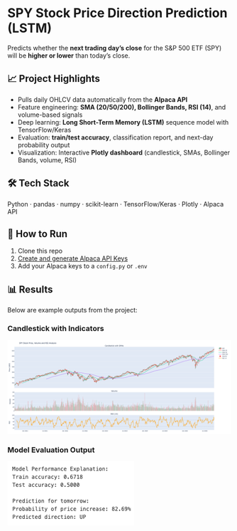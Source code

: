 # SPY Stock Price Direction Prediction (LSTM)

Predicts whether the **next trading day’s close** for the S&P 500 ETF (SPY) will be **higher or lower** than today’s close.

## 📈 Project Highlights
- Pulls daily OHLCV data automatically from the **Alpaca API**
- Feature engineering: **SMA (20/50/200), Bollinger Bands, RSI (14)**, and volume-based signals
- Deep learning: **Long Short-Term Memory (LSTM)** sequence model with TensorFlow/Keras
- Evaluation: **train/test accuracy**, classification report, and next-day probability output
- Visualization: Interactive **Plotly dashboard** (candlestick, SMAs, Bollinger Bands, volume, RSI)

## 🛠️ Tech Stack
Python · pandas · numpy · scikit-learn · TensorFlow/Keras · Plotly · Alpaca API

## 🚀 How to Run
1. Clone this repo
2. [Create and generate Alpaca API Keys](<https://app.alpaca.markets/signup>)
3. Add your Alpaca keys to a `config.py` or `.env`

## 📊 Results

Below are example outputs from the project:

### Candlestick with Indicators
![Candlestick with SMAs and Bollinger Bands](images/candlestick_plot.png)

### Model Evaluation Output
![Model evaluation](images/model_evaluation.png)
